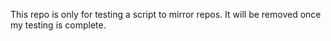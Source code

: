 This repo is only for testing a script to mirror repos.  It will be removed
once my testing is complete.
